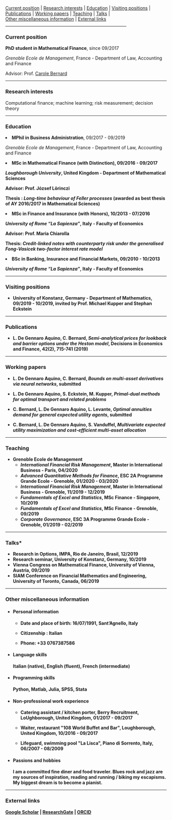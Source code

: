 <div>
 
  <div>
  <a href="#current-position">Current position</a> | <a href="#research-interests">Research interests</a> | <a href="#education">Education</a> | <a href="#visiting-positions">Visiting positions</a> |
  </div>
  <div>
  <a href="#publications">Publications</a> | <a href="#working-papers">Working papers</a> |                                     
  <a href="#teaching">Teaching</a> | <a href="#talks">Talks</a> |
  </div>
  <div>
   <a href="#other-miscellaneous-information">Other miscellaneous information</a> |
  <a href="#external-links">External links</a> 
  </div>
  
</div>

<hr width="75%">

<!--- <a href="https://raw.githubusercontent.com/luca-dga/-/master/CV_LucaDGA.pdf" target="_blank">Download CV</a>  --->

<!--- <hr width="25%"> --->
 
 
### **Current position**
   <b>PhD student in Mathematical Finance</b>, since 09/2017 

   *Grenoble Ecole de Management*, France - Department of Law, Accounting and Finance
   
   Advisor: Prof. <a href="http://www.carole.bernard.free.fr/" target="_blank">Carole Bernard</a>
    
<hr>
    
### **Research interests**
Computational finance; machine learning; risk measurement; decision theory


<hr>

### **Education**

<li>  <b>MPhil in Business Administration</b>, 09/2017 - 09/2019 </li>
    
   *Grenoble Ecole de Management*, France - Department of Law, Accounting and Finance 	 
    
<li>  <b>MSc in Mathematical Finance<b> (with Distinction), 09/2016 - 09/2017 </li>

   *Loughborough University*, United Kingdom - Department of Mathematical Sciences

   Advisor: Prof. József Lörinczi

   Thesis : *Long-time behaviour of Feller processes* (awarded as best thesis of AY 2016/2017 in Mathematical Sciences)

<li>  <b>MSc in Finance and Insurance</b> (with Honors), 10/2013 - 07/2016 </li>

   *University of Rome “La Sapienza”*, Italy - Faculty of Economics

   Advisor: Prof. Maria Chiarolla

   Thesis: *Credit-linked notes with counterparty risk under the generalised Fong-Vasicek two-factor interest rate model*
    
<li>  <b>BSc in Banking, Insurance and Financial Markets</b>, 09/2010 - 10/2013 </li>
 
   *University of Rome “La Sapienza”*, Italy - Faculty of Economics
   
<hr>

### **Visiting positions**

   - University of Konstanz, Germany - Department of Mathematics, 09/2019 - 10/2019, invited by Prof. Michael Kupper and Stephan Eckstein

<hr>

### **Publications**

   - L. De Gennaro Aquino, C. Bernard, *Semi-analytical prices for lookback and barrier options under the Heston model*, Decisions in Economics and Finance, 42(2), 715-741 (2019)

<hr>

### **Working papers**

   - L. De Gennaro Aquino, C. Bernard, *Bounds on multi-asset derivatives via neural networks*, submitted

   - L. De Gennaro Aquino, S. Eckstein, M. Kupper, *Primal-dual methods for optimal transport and related problems*

   - C. Bernard, L. De Gennaro Aquino, L. Levante, *Optimal annuities demand for general expected utility agents*, submitted

   - C. Bernard, L. De Gennaro Aquino, S. Vanduffel, *Multivariate expected utility maximization and cost-efficient multi-asset allocation*

<hr>

### **Teaching**

   - Grenoble Ecole de Management
       - *International Financial Risk Management*, Master in International Business - Paris, 04/2020
       - *Advanced Quantitative Methods for Finance*, ESC 2A Programme Grande Ecole - Grenoble, 01/2020 - 03/2020
       - *International Financial Risk Management*, Master in International Business - Grenoble, 11/2019 - 12/2019
       - *Fundamentals of Excel and Statistics*, MSc Finance - Singapore, 10/2019
       - *Fundamentals of Excel and Statistics*, MSc Finance - Grenoble, 09/2019
       - *Corporate Governance*, ESC 3A Programme Grande Ecole - Grenoble, 01/2019 - 02/2019

<hr>

### **Talks***

   - Research in Options, IMPA, Rio de Janeiro, Brasil, 12/2019
   - Research seminar, University of Konstanz, Germany, 10/2019
   - Vienna Congress on Mathematical Finance, University of Vienna, Austria, 09/2019
   - SIAM Conference on Financial Mathematics and Engineering, University of Toronto, Canada, 06/2019

<hr>

### **Other miscellaneous information**

   - #### **Personal information**
       - Date and place of birth: 16/07/1991, Sant’Agnello, Italy

       - Citizenship : Italian

       - Phone: +33 0767387586

   - #### **Language skills**

        Italian (native), English (fluent), French (intermediate)
    
   - #### **Programming skills**

        Python, Matlab, Julia, SPSS, Stata
    
   - #### **Non-professional work experience**

       - Catering assistant / kitchen porter, Berry Recruitment, LoUghborough, United Kingdom, 01/2017 - 09/2017
    
       - Waiter, restaurant "108 World Buffet and Bar", Loughborough, United Kingdom, 10/2016 - 09/2017
    
       - Lifeguard, swimming pool "La Lisca", Piano di Sorrento, Italy, 06/2007 - 08/2009

   - #### **Passions and hobbies**

       I am a committed fine diner and food traveler. Blues rock and jazz are my sources of inspiration, reading and running / biking my escapisms. My biggest dream is to become a pianist. 
<hr>

### **External links**

<a href="https://scholar.google.it/citations?user=Jk0lgM4AAAAJ&hl=it&oi=ao" target="_blank">Google Scholar</a> | 
<a href="https://www.researchgate.net/profile/Luca_De_Gennaro_Aquino" target="_blank">ResearchGate</a> |
<a href="https://orcid.org/0000-0001-5377-5385" target="_blank">ORCID</a> 
